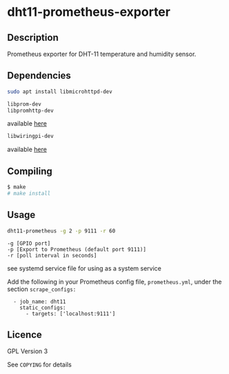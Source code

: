 # dht11-prometheus-exporter

## Description

Prometheus exporter for DHT-11 temperature and humidity sensor.

## Dependencies

```bash
sudo apt install libmicrohttpd-dev
```

```bash
libprom-dev
libpromhttp-dev
```
available [here](https://github.com/digitalocean/prometheus-client-c)

```bash
libwiringpi-dev
```
available [here](https://github.com/WiringPi/WiringPi)

## Compiling

```bash
$ make
# make install
```

## Usage

```bash
dht11-prometheus -g 2 -p 9111 -r 60
```

```text
-g [GPIO port]
-p [Export to Prometheus (default port 9111)]
-r [poll interval in seconds]
```

see systemd service file for using as a system service


Add the following in your Prometheus config file, `prometheus.yml`, under the section `scrape_configs:`

```text
  - job_name: dht11
    static_configs:
      - targets: ['localhost:9111']
```


## Licence

GPL Version 3

See `COPYING` for details
